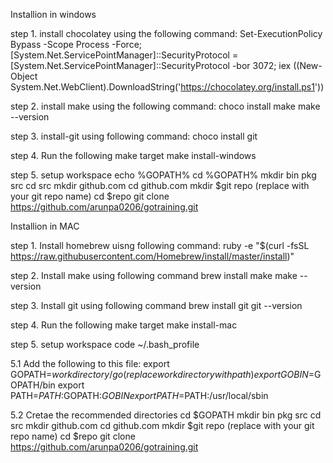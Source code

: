 Installion in windows

step 1. install chocolatey using the following command:
     Set-ExecutionPolicy Bypass -Scope Process -Force; [System.Net.ServicePointManager]::SecurityProtocol = [System.Net.ServicePointManager]::SecurityProtocol -bor 3072; iex ((New-Object System.Net.WebClient).DownloadString('https://chocolatey.org/install.ps1'))


step 2. install make using the following command:
    choco install make
    make --version

step 3. install-git using following command:
choco install git

step 4. Run the following make target
        make install-windows

step 5. setup workspace 
        echo %GOPATH%
        cd  %GOPATH%
        mkdir bin pkg src
        cd src
        mkdir github.com
        cd github.com
        mkdir $git repo (replace with your git repo name)
        cd $repo
        git clone https://github.com/arunpa0206/gotraining.git

Installion in MAC

step 1. Install homebrew uisng following command:
         ruby -e "$(curl -fsSL https://raw.githubusercontent.com/Homebrew/install/master/install)"

step 2. Install make using following command
        brew install make
        make --version

step 3. Install git using following command
        brew install git
        git --version

step 4. Run the following make target
        make install-mac

step 5. setup workspace
        code ~/.bash_profile

5.1 Add the following to this file:
        export GOPATH=$workdirectory/go (replace workdirectory with path )
        export GOBIN=$GOPATH/bin
        export PATH=$PATH:$GOPATH:$GOBIN
        export PATH=$PATH:/usr/local/sbin

5.2 Cretae the recommended directories
        cd $GOPATH
        mkdir bin pkg src
        cd src
        mkdir github.com
        cd github.com
        mkdir $git repo (replace with your git repo name)
        cd $repo
        git clone https://github.com/arunpa0206/gotraining.git
